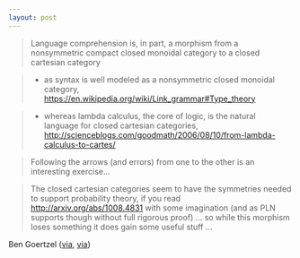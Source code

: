 ```yaml
---
layout: post
---
```

> Language comprehension is, in part, a morphism from a nonsymmetric compact closed monoidal category to a closed cartesian category

> - as syntax is well modeled as a nonsymmetric closed monoidal category, https://en.wikipedia.org/wiki/Link_grammar#Type_theory

> - whereas lambda calculus, the core of logic, is the natural language for closed cartesian categories, http://scienceblogs.com/goodmath/2006/08/10/from-lambda-calculus-to-cartes/

> Following the arrows (and errors) from one to the other is an interesting exercise...

> The closed cartesian categories seem to have the symmetries needed to support probability theory, if you read http://arxiv.org/abs/1008.4831 with some imagination (and as PLN supports though without full rigorous proof) ... so while this morphism loses something it does gain some useful stuff ...

Ben Goertzel ([via](https://www.facebook.com/ben.goertzel/posts/10154476563665921), [via](https://twitter.com/bengoertzel/status/759400620511997952))